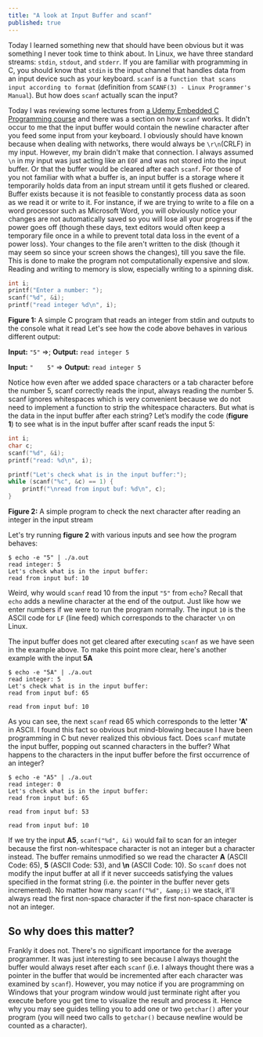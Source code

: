 ```yaml
---
title: "A look at Input Buffer and scanf"
published: true
---
```

Today I learned something new that should have been obvious but it was something I never took time to think about. In Linux, we have three standard streams: `stdin`, `stdout`, and `stderr`. If you are familiar with programming in C, you should know that `stdin` is the input channel that handles data from an input device such as your keyboard.  `scanf` is a `function that scans input according to format` (definition from `SCANF(3) - Linux Programmer's Manual`). But how does `scanf` actually scan the input?

Today I was reviewing some lectures from [a Udemy Embedded C Programming course](https://www.udemy.com/course/microcontroller-embedded-c-programming/) and there was a section on how `scanf` works. It didn't occur to me that the input buffer would contain the newline character after you feed some input from your keyboard. I obviously should have known because when dealing with networks, there would always be `\r\n`(CRLF) in my input. However, my brain didn't make that connection. I always assumed `\n` in my input was just acting like an `EOF` and was not stored into the input buffer. Or that the buffer would be cleared after each `scanf`. For those of you not familiar with what a buffer is, an input buffer is a storage where it temporarily holds data from an input stream until it gets flushed or cleared. Buffer exists because it is not feasible to constantly process data as soon as we read it or write to it. For instance, if we are trying to write to a file on a word processor such as Microsoft Word, you will obviously notice your changes are not automatically saved so you will lose all your progress if the power goes off (though these days, text editors would often keep a temporary file once in a while to prevent total data loss in the event of a power loss). Your changes to the file aren't written to the disk (though it may seem so since your screen shows the changes), till you save the file. This is done to make the program not computationally expensive and slow. Reading and writing to memory is slow, especially writing to a spinning disk.


```c
int i;
printf("Enter a number: ");
scanf("%d", &i);
printf("read integer %d\n", i);
```
**Figure 1:** A simple C program that reads an integer from stdin and outputs to the console what it read
Let's see how the code above behaves in various different output:

**Input:** `"5"`		=>;	**Output:**	`read integer 5`

**Input:** `"    5"`	=>	**Output:**	`read integer 5`

Notice how even after we added space characters or a tab character before the number 5, scanf correctly reads the input, always reading the number 5. scanf ignores whitespaces which is very convenient because we do not need to implement a function to strip the whitespace characters. But what is the data in the input buffer after each string? Let’s modify the code (**figure 1**) to see what is in the input buffer after scanf reads the input 5:

```c
int i;
char c;
scanf("%d", &i);
printf("read: %d\n", i);

printf("Let's check what is in the input buffer:");
while (scanf("%c", &c) == 1) {
    printf("\nread from input buf: %d\n", c);
}
```
**Figure 2:** A simple program to check the next character after reading an integer in the input stream

Let's try running **figure 2** with various inputs and see how the program behaves:

```
$ echo -e "5" | ./a.out
read integer: 5
Let's check what is in the input buffer:
read from input buf: 10
```

Weird, why would `scanf` read 10 from the input `"5"` from `echo`? Recall that `echo` adds a newline character at the end of the output. Just like how we enter numbers if we were to run the program normally. The input `10` is the ASCII code for `LF` (line feed) which corresponds to the character `\n` on Linux.

The input buffer does not get cleared after executing `scanf` as we have seen in the example above. To make this point more clear, here's another example with the input **5A**

```
$ echo -e "5A" | ./a.out
read integer: 5
Let's check what is in the input buffer:
read from input buf: 65

read from input buf: 10
```

As you can see, the next `scanf` read 65 which corresponds to the letter **'A'** in ASCII. I found this fact so obvious but mind-blowing because I have been programming in C but never realized this obvious fact. Does `scanf` mutate the input buffer, popping out scanned characters in the buffer? What happens to the characters in the input buffer before the first occurrence of an integer?

```
$ echo -e "A5" | ./a.out
read integer: 0
Let's check what is in the input buffer:
read from input buf: 65

read from input buf: 53

read from input buf: 10
```

If we try the input **A5**, `scanf("%d", &i)` would fail to scan for an integer because the first non-whitespace character is not an integer but a character instead. The buffer remains unmodified so we read the character **A** (ASCII Code: 65), **5** (ASCII Code: 53), and **\n** (ASCII Code: 10). So `scanf` does not modify the input buffer at all if it never succeeds satisfying the values specified in the format string (i.e. the pointer in the buffer never gets incremented). No matter how many `scanf("%d", &amp;i)` we stack, it'll always read the first non-space character if the first non-space character is not an integer.

## So why does this matter?

Frankly it does not. There's no significant importance for the average programmer. It was just interesting to see because I always thought the buffer would always reset after each `scanf` (i.e. I always thought there was a pointer in the buffer that would be incremented after each character was examined by `scanf`). However, you may notice if you are programming on Windows that your program window would just terminate right after you execute before you get time to visualize the result and process it. Hence why you may see guides telling you to add one or two `getchar()` after your program (you will need two calls to `getchar()` because newline would be counted as a character).
